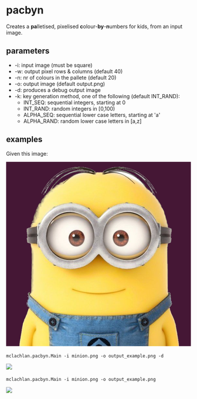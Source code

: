 # pacbyn
Creates a **pa**lletised, pixelised **c**olour-**by**-**n**umbers for kids, 
from an input image.

## parameters
* -i: input image (must be square)
* -w: output pixel rows & columns (default 40)
* -n: nr of colours in the pallete (default 20)
* -o: output image (default output.png)
* -d: produces a debug output image
* -k: key generation method, one of the following (default INT_RAND):
   * INT_SEQ: sequential integers, starting at 0
   * INT_RAND: random integers in [0,100) 
   * ALPHA_SEQ: sequential lower case letters, starting at 'a'
   * ALPHA_RAND: random lower case letters in [a,z]

## examples

Given this image:

![](minion.png)

```mclachlan.pacbyn.Main -i minion.png -o output_example.png -d```

![](output_example_debug.png)

```mclachlan.pacbyn.Main -i minion.png -o output_example.png```

![](output_example.png)


